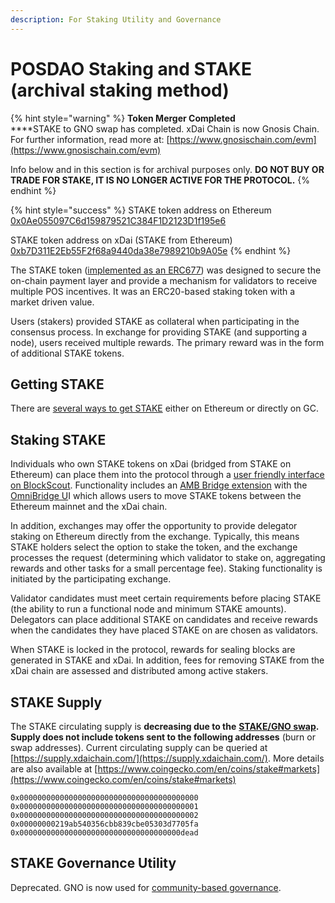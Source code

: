 ```yaml
---
description: For Staking Utility and Governance
---
```


# POSDAO Staking and STAKE (archival staking method)

{% hint style="warning" %}
**Token Merger Completed**\
****STAKE to GNO swap has completed. xDai Chain is now Gnosis Chain. For further information, read more at: [https://www.gnosischain.com/evm](https://www.gnosischain.com/evm)

Info below and in this section is for archival purposes only. **DO NOT BUY OR TRADE FOR STAKE, IT IS NO LONGER ACTIVE FOR THE PROTOCOL.**
{% endhint %}

{% hint style="success" %}
STAKE token address on Ethereum [0x0Ae055097C6d159879521C384F1D2123D1f195e6](https://etherscan.io/token/0x0Ae055097C6d159879521C384F1D2123D1f195e6)

STAKE token address on xDai (STAKE from Ethereum)\
[0xb7D311E2Eb55F2f68a9440da38e7989210b9A05e](https://blockscout.com/xdai/mainnet/tokens/0xb7D311E2Eb55F2f68a9440da38e7989210b9A05e/token-transfers)
{% endhint %}

The STAKE token ([implemented as an ERC677](https://github.com/ethereum/EIPs/issues/677)) was designed to secure the on-chain payment layer and provide a mechanism for validators to receive multiple POS incentives. It was an ERC20-based staking token with a market driven value.

Users (stakers) provided STAKE as collateral when participating in the consensus process. In exchange for providing STAKE (and supporting a node), users received multiple rewards. The primary reward was in the form of additional STAKE tokens.

## Getting STAKE

There are [several ways to get STAKE](get-stake/) either on Ethereum or directly on GC.

## Staking STAKE

Individuals who own STAKE tokens on xDai (bridged from STAKE on Ethereum) can place them into the protocol through a [user friendly interface on BlockScout](https://blockscout.com/xdai/mainnet/validators). Functionality includes an [AMB Bridge extension](https://docs.tokenbridge.net/amb-bridge/about-amb-bridge) with the [OmniBridge U](../../../for-users/bridges/omnibridge/)I which allows users to move STAKE tokens between the Ethereum mainnet and the xDai chain.

In addition, exchanges may offer the opportunity to provide delegator staking on Ethereum directly from the exchange. Typically, this means STAKE holders select the option to stake the token, and the exchange processes the request (determining which validator to stake on, aggregating rewards and other tasks for a small percentage fee). Staking functionality is initiated by the participating exchange.

Validator candidates must meet certain requirements before placing STAKE (the ability to run a functional node and minimum STAKE amounts). Delegators can place additional STAKE on candidates and receive rewards when the candidates they have placed STAKE on are chosen as validators.

When STAKE is locked in the protocol, rewards for sealing blocks are generated in STAKE and xDai. In addition, fees for removing STAKE from the xDai chain are assessed and distributed among active stakers.

## STAKE Supply

The STAKE circulating supply is **decreasing due to the** [**STAKE/GNO swap**](stake-gno-swap.md)**. Supply does not include tokens sent to the following addresses** (burn or swap addresses). Current circulating supply can be queried at  [https://supply.xdaichain.com/](https://supply.xdaichain.com/). More details are also available at [https://www.coingecko.com/en/coins/stake#markets](https://www.coingecko.com/en/coins/stake#markets)

```
0x0000000000000000000000000000000000000000
0x0000000000000000000000000000000000000001
0x0000000000000000000000000000000000000002
0x00000000219ab540356cbb839cbe05303d7705fa
0x000000000000000000000000000000000000dead
```

## STAKE Governance Utility

Deprecated. GNO is now used for [community-based governance](../../../for-users/governance/community-governance.md).

